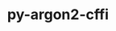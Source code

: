 ---
title: "py-argon2-cffi"
layout: cache
categories: [package, develop]
meta: {"compilers": ["none"], "num_specs": 81, "num_specs_by_stack": {"data-vis-sdk": 17, "e4s": 32, "e4s-neoverse-v2": 32, "root": 81}, "oss": ["ubuntu20.04", "ubuntu22.04"], "platforms": ["linux"], "stacks": ["data-vis-sdk", "e4s", "e4s-neoverse-v2", "root"], "targets": ["neoverse_v2", "x86_64_v3"], "versions": ["21.3.0"]}
spec_details: [{"compiler": "none", "hash": "24lfuvp4mqqjegu5vzerbcczaccycd4o", "os": "ubuntu22.04", "platform": "linux", "size": "-", "stacks": ["e4s", "root"], "target": "x86_64_v3", "variants": ["build_system=python_pip"], "versions": ["21.3.0"]}, {"compiler": "none", "hash": "2jolbzudvh7gzvjtjm2sqvarkb737gcn", "os": "ubuntu22.04", "platform": "linux", "size": "-", "stacks": ["e4s", "root"], "target": "x86_64_v3", "variants": ["build_system=python_pip"], "versions": ["21.3.0"]}, {"compiler": "none", "hash": "2rdhq4dgiyltwhpczom7lymfuzqlfq5x", "os": "ubuntu20.04", "platform": "linux", "size": "-", "stacks": ["data-vis-sdk", "root"], "target": "x86_64_v3", "variants": ["build_system=python_pip"], "versions": ["21.3.0"]}, {"compiler": "none", "hash": "2szsbjuwzdtbx4nkvt2fl22asf4o2rjp", "os": "ubuntu22.04", "platform": "linux", "size": "-", "stacks": ["e4s", "root"], "target": "x86_64_v3", "variants": ["build_system=python_pip"], "versions": ["21.3.0"]}, {"compiler": "none", "hash": "32yvzsfi4kuutisih2lxwa73mtdwimdp", "os": "ubuntu22.04", "platform": "linux", "size": "-", "stacks": ["e4s", "root"], "target": "x86_64_v3", "variants": ["build_system=python_pip"], "versions": ["21.3.0"]}, {"compiler": "none", "hash": "3di6hec2xep22jfbc5qv2tye7l7z64wd", "os": "ubuntu22.04", "platform": "linux", "size": "-", "stacks": ["e4s", "root"], "target": "x86_64_v3", "variants": ["build_system=python_pip"], "versions": ["21.3.0"]}, {"compiler": "none", "hash": "3hfzeqpigu5xc5rgnzumxywrypsgiw3n", "os": "ubuntu22.04", "platform": "linux", "size": "-", "stacks": ["e4s-neoverse-v2", "root"], "target": "neoverse_v2", "variants": ["build_system=python_pip"], "versions": ["21.3.0"]}, {"compiler": "none", "hash": "3svhffba4cd4y6bivrxylmchjhbkxbo2", "os": "ubuntu22.04", "platform": "linux", "size": "-", "stacks": ["e4s-neoverse-v2", "root"], "target": "neoverse_v2", "variants": ["build_system=python_pip"], "versions": ["21.3.0"]}, {"compiler": "none", "hash": "4jeagi3xcnpvbhr43audgptutb7nnrzq", "os": "ubuntu22.04", "platform": "linux", "size": "-", "stacks": ["e4s", "root"], "target": "x86_64_v3", "variants": ["build_system=python_pip"], "versions": ["21.3.0"]}, {"compiler": "none", "hash": "4wwizlz5cdq64sq2n4sqz3e4y6psghhe", "os": "ubuntu22.04", "platform": "linux", "size": "-", "stacks": ["e4s-neoverse-v2", "root"], "target": "neoverse_v2", "variants": ["build_system=python_pip"], "versions": ["21.3.0"]}, {"compiler": "none", "hash": "4z6cehynkzpde7q7byfb3642owg3znqg", "os": "ubuntu22.04", "platform": "linux", "size": "-", "stacks": ["e4s-neoverse-v2", "root"], "target": "neoverse_v2", "variants": ["build_system=python_pip"], "versions": ["21.3.0"]}, {"compiler": "none", "hash": "5ajrmpx2f2jmmq6owrpqkpwxdnfc7lws", "os": "ubuntu22.04", "platform": "linux", "size": "-", "stacks": ["e4s-neoverse-v2", "root"], "target": "neoverse_v2", "variants": ["build_system=python_pip"], "versions": ["21.3.0"]}, {"compiler": "none", "hash": "5dc3ef4g4p6qgursbcqoesqpwzl63fyq", "os": "ubuntu20.04", "platform": "linux", "size": "-", "stacks": ["data-vis-sdk", "root"], "target": "x86_64_v3", "variants": ["build_system=python_pip"], "versions": ["21.3.0"]}, {"compiler": "none", "hash": "5logl6v6pzqud6okeac3gkm3fiim5jjk", "os": "ubuntu22.04", "platform": "linux", "size": "-", "stacks": ["e4s-neoverse-v2", "root"], "target": "neoverse_v2", "variants": ["build_system=python_pip"], "versions": ["21.3.0"]}, {"compiler": "none", "hash": "5xyse3nav2bilicmupdrrhssarqumgzx", "os": "ubuntu22.04", "platform": "linux", "size": "-", "stacks": ["e4s", "root"], "target": "x86_64_v3", "variants": ["build_system=python_pip"], "versions": ["21.3.0"]}, {"compiler": "none", "hash": "6qb7a47d4e7h7jc3kmm6gpa75nq7n63e", "os": "ubuntu22.04", "platform": "linux", "size": "-", "stacks": ["e4s", "root"], "target": "x86_64_v3", "variants": ["build_system=python_pip"], "versions": ["21.3.0"]}, {"compiler": "none", "hash": "6ssxwhttppnjqdauwzqknsajh7y6k6rx", "os": "ubuntu22.04", "platform": "linux", "size": "-", "stacks": ["e4s", "root"], "target": "x86_64_v3", "variants": ["build_system=python_pip"], "versions": ["21.3.0"]}, {"compiler": "none", "hash": "7c6xqvjv6y6q5luo36sudo5evj4hohvh", "os": "ubuntu20.04", "platform": "linux", "size": "-", "stacks": ["data-vis-sdk", "root"], "target": "x86_64_v3", "variants": ["build_system=python_pip"], "versions": ["21.3.0"]}, {"compiler": "none", "hash": "ahhxxmwybnbdrdclwwosmmvgw5jnoq62", "os": "ubuntu22.04", "platform": "linux", "size": "-", "stacks": ["e4s", "root"], "target": "x86_64_v3", "variants": ["build_system=python_pip"], "versions": ["21.3.0"]}, {"compiler": "none", "hash": "axjg6wuedsiorst34y6lk7dskmrwfn3a", "os": "ubuntu22.04", "platform": "linux", "size": "-", "stacks": ["e4s-neoverse-v2", "root"], "target": "neoverse_v2", "variants": ["build_system=python_pip"], "versions": ["21.3.0"]}, {"compiler": "none", "hash": "b2gbthc4rpxoui5yfgyq7zdo7nkcu2zg", "os": "ubuntu22.04", "platform": "linux", "size": "-", "stacks": ["e4s", "root"], "target": "x86_64_v3", "variants": ["build_system=python_pip"], "versions": ["21.3.0"]}, {"compiler": "none", "hash": "bgcvrwvowpw3dxc7gurwgpc4eentynab", "os": "ubuntu22.04", "platform": "linux", "size": "-", "stacks": ["e4s-neoverse-v2", "root"], "target": "neoverse_v2", "variants": ["build_system=python_pip"], "versions": ["21.3.0"]}, {"compiler": "none", "hash": "bkmgbnijum726r2sxkv4eyvrryagtt4f", "os": "ubuntu22.04", "platform": "linux", "size": "-", "stacks": ["e4s", "root"], "target": "x86_64_v3", "variants": ["build_system=python_pip"], "versions": ["21.3.0"]}, {"compiler": "none", "hash": "bpegs7jgtowxx425eitbvxns4cql6izt", "os": "ubuntu22.04", "platform": "linux", "size": "-", "stacks": ["e4s-neoverse-v2", "root"], "target": "neoverse_v2", "variants": ["build_system=python_pip"], "versions": ["21.3.0"]}, {"compiler": "none", "hash": "brcgmr6ok4uxyfycnxjoredjh5rhzyge", "os": "ubuntu22.04", "platform": "linux", "size": "-", "stacks": ["e4s-neoverse-v2", "root"], "target": "neoverse_v2", "variants": ["build_system=python_pip"], "versions": ["21.3.0"]}, {"compiler": "none", "hash": "byovmve2stfe75dkgwsxolmrsdlt4caj", "os": "ubuntu22.04", "platform": "linux", "size": "-", "stacks": ["e4s", "root"], "target": "x86_64_v3", "variants": ["build_system=python_pip"], "versions": ["21.3.0"]}, {"compiler": "none", "hash": "cipwalh25dn4gcn6e4g3q6ul4d2h7upn", "os": "ubuntu22.04", "platform": "linux", "size": "-", "stacks": ["e4s", "root"], "target": "x86_64_v3", "variants": ["build_system=python_pip"], "versions": ["21.3.0"]}, {"compiler": "none", "hash": "clp4uy5visq5mciusg75kglorekne2df", "os": "ubuntu22.04", "platform": "linux", "size": "-", "stacks": ["e4s", "root"], "target": "x86_64_v3", "variants": ["build_system=python_pip"], "versions": ["21.3.0"]}, {"compiler": "none", "hash": "cxy3naium6l3simzhg7o2xo565mo6kqz", "os": "ubuntu22.04", "platform": "linux", "size": "-", "stacks": ["e4s-neoverse-v2", "root"], "target": "neoverse_v2", "variants": ["build_system=python_pip"], "versions": ["21.3.0"]}, {"compiler": "none", "hash": "d272mgi6qw5kfbttoqjxbnnxf5qyirsk", "os": "ubuntu22.04", "platform": "linux", "size": "-", "stacks": ["e4s-neoverse-v2", "root"], "target": "neoverse_v2", "variants": ["build_system=python_pip"], "versions": ["21.3.0"]}, {"compiler": "none", "hash": "d4y3j4qoc6v4xjrjix6ya7e5zndfw3mw", "os": "ubuntu22.04", "platform": "linux", "size": "-", "stacks": ["e4s-neoverse-v2", "root"], "target": "neoverse_v2", "variants": ["build_system=python_pip"], "versions": ["21.3.0"]}, {"compiler": "none", "hash": "dmbkrr53dl7t7lf22sqswzxq5mms5unq", "os": "ubuntu20.04", "platform": "linux", "size": "-", "stacks": ["data-vis-sdk", "root"], "target": "x86_64_v3", "variants": ["build_system=python_pip"], "versions": ["21.3.0"]}, {"compiler": "none", "hash": "e2r2rh3bgz7mt2rabubu3a54qbw6buay", "os": "ubuntu22.04", "platform": "linux", "size": "-", "stacks": ["e4s-neoverse-v2", "root"], "target": "neoverse_v2", "variants": ["build_system=python_pip"], "versions": ["21.3.0"]}, {"compiler": "none", "hash": "e55zqpvl35fmantgrgw5ob4sx42uzkxm", "os": "ubuntu20.04", "platform": "linux", "size": "-", "stacks": ["data-vis-sdk", "root"], "target": "x86_64_v3", "variants": ["build_system=python_pip"], "versions": ["21.3.0"]}, {"compiler": "none", "hash": "fu775plyf55g3z3arrebo5bj37hihjso", "os": "ubuntu20.04", "platform": "linux", "size": "-", "stacks": ["data-vis-sdk", "root"], "target": "x86_64_v3", "variants": ["build_system=python_pip"], "versions": ["21.3.0"]}, {"compiler": "none", "hash": "fuhhnabigb3qckbmdo57zkqz46kksqf7", "os": "ubuntu20.04", "platform": "linux", "size": "-", "stacks": ["data-vis-sdk", "root"], "target": "x86_64_v3", "variants": ["build_system=python_pip"], "versions": ["21.3.0"]}, {"compiler": "none", "hash": "gap5ku6elt3ddui6k6iy2cg4hboj5zm2", "os": "ubuntu22.04", "platform": "linux", "size": "-", "stacks": ["e4s-neoverse-v2", "root"], "target": "neoverse_v2", "variants": ["build_system=python_pip"], "versions": ["21.3.0"]}, {"compiler": "none", "hash": "gfvu4hggkph5go2wg4mwti6hmujze4vn", "os": "ubuntu22.04", "platform": "linux", "size": "-", "stacks": ["e4s", "root"], "target": "x86_64_v3", "variants": ["build_system=python_pip"], "versions": ["21.3.0"]}, {"compiler": "none", "hash": "gl36x7fqpvtj5iln3cdmszxsfqxvsktu", "os": "ubuntu22.04", "platform": "linux", "size": "-", "stacks": ["e4s", "root"], "target": "x86_64_v3", "variants": ["build_system=python_pip"], "versions": ["21.3.0"]}, {"compiler": "none", "hash": "goc2o6qclhhefcrbn6s3nu3aem2gz5gv", "os": "ubuntu20.04", "platform": "linux", "size": "-", "stacks": ["data-vis-sdk", "root"], "target": "x86_64_v3", "variants": ["build_system=python_pip"], "versions": ["21.3.0"]}, {"compiler": "none", "hash": "gr2djkv6yhqdmrd5axjmxg72wn5t3bap", "os": "ubuntu20.04", "platform": "linux", "size": "-", "stacks": ["data-vis-sdk", "root"], "target": "x86_64_v3", "variants": ["build_system=python_pip"], "versions": ["21.3.0"]}, {"compiler": "none", "hash": "guqx3fxeqdwc6ppw3mqhkfgtfkk2jrgt", "os": "ubuntu20.04", "platform": "linux", "size": "-", "stacks": ["data-vis-sdk", "root"], "target": "x86_64_v3", "variants": ["build_system=python_pip"], "versions": ["21.3.0"]}, {"compiler": "none", "hash": "hasmca4iokw3tbakjtbdesvx5lrcilpm", "os": "ubuntu22.04", "platform": "linux", "size": "-", "stacks": ["e4s", "root"], "target": "x86_64_v3", "variants": ["build_system=python_pip"], "versions": ["21.3.0"]}, {"compiler": "none", "hash": "ht4dmqr6m3zvsjajipe6bvefer7u6fp3", "os": "ubuntu22.04", "platform": "linux", "size": "-", "stacks": ["e4s-neoverse-v2", "root"], "target": "neoverse_v2", "variants": ["build_system=python_pip"], "versions": ["21.3.0"]}, {"compiler": "none", "hash": "i76zniyryynorftcxx2vxqqvncmnhyi4", "os": "ubuntu22.04", "platform": "linux", "size": "-", "stacks": ["e4s", "root"], "target": "x86_64_v3", "variants": ["build_system=python_pip"], "versions": ["21.3.0"]}, {"compiler": "none", "hash": "ihkuc2eobhmgb4h2qf55pm5duqt3stgn", "os": "ubuntu20.04", "platform": "linux", "size": "-", "stacks": ["data-vis-sdk", "root"], "target": "x86_64_v3", "variants": ["build_system=python_pip"], "versions": ["21.3.0"]}, {"compiler": "none", "hash": "ink65ubxomcjya5xtifxab7626g42yvc", "os": "ubuntu22.04", "platform": "linux", "size": "-", "stacks": ["e4s-neoverse-v2", "root"], "target": "neoverse_v2", "variants": ["build_system=python_pip"], "versions": ["21.3.0"]}, {"compiler": "none", "hash": "jblaflstzaijja2rn2pgkxbgcduerkdr", "os": "ubuntu22.04", "platform": "linux", "size": "-", "stacks": ["e4s-neoverse-v2", "root"], "target": "neoverse_v2", "variants": ["build_system=python_pip"], "versions": ["21.3.0"]}, {"compiler": "none", "hash": "jvkpzelcepog2d6obc27h5onexm4rwxw", "os": "ubuntu22.04", "platform": "linux", "size": "-", "stacks": ["e4s-neoverse-v2", "root"], "target": "neoverse_v2", "variants": ["build_system=python_pip"], "versions": ["21.3.0"]}, {"compiler": "none", "hash": "kofoenvnl7bbvtj3jarhbeqowsxt472t", "os": "ubuntu22.04", "platform": "linux", "size": "-", "stacks": ["e4s", "root"], "target": "x86_64_v3", "variants": ["build_system=python_pip"], "versions": ["21.3.0"]}, {"compiler": "none", "hash": "lbvglsclwsr2dto2kjymuykdfaa3fyw6", "os": "ubuntu22.04", "platform": "linux", "size": "-", "stacks": ["e4s", "root"], "target": "x86_64_v3", "variants": ["build_system=python_pip"], "versions": ["21.3.0"]}, {"compiler": "none", "hash": "lz45kh6xdwok6vzdc3buzqf6a5xs3npj", "os": "ubuntu22.04", "platform": "linux", "size": "-", "stacks": ["e4s-neoverse-v2", "root"], "target": "neoverse_v2", "variants": ["build_system=python_pip"], "versions": ["21.3.0"]}, {"compiler": "none", "hash": "maqd233qeb35a4jkaupcgv7irl7wmus3", "os": "ubuntu22.04", "platform": "linux", "size": "-", "stacks": ["e4s", "root"], "target": "x86_64_v3", "variants": ["build_system=python_pip"], "versions": ["21.3.0"]}, {"compiler": "none", "hash": "mdpstpfi2a6jmrtj2v5lbu2sbr2whb3j", "os": "ubuntu22.04", "platform": "linux", "size": "-", "stacks": ["e4s-neoverse-v2", "root"], "target": "neoverse_v2", "variants": ["build_system=python_pip"], "versions": ["21.3.0"]}, {"compiler": "none", "hash": "nisy7xngbw2ragqdd3jj64tmgp7uu3fj", "os": "ubuntu22.04", "platform": "linux", "size": "-", "stacks": ["e4s", "root"], "target": "x86_64_v3", "variants": ["build_system=python_pip"], "versions": ["21.3.0"]}, {"compiler": "none", "hash": "ns6olaagiamvg7pbcqyvg5o4d5vo42o7", "os": "ubuntu20.04", "platform": "linux", "size": "-", "stacks": ["data-vis-sdk", "root"], "target": "x86_64_v3", "variants": ["build_system=python_pip"], "versions": ["21.3.0"]}, {"compiler": "none", "hash": "nvigryxkjboydedzbso6dqxewkskegnr", "os": "ubuntu20.04", "platform": "linux", "size": "-", "stacks": ["data-vis-sdk", "root"], "target": "x86_64_v3", "variants": ["build_system=python_pip"], "versions": ["21.3.0"]}, {"compiler": "none", "hash": "oinr43epwfqbg6crjp2pfhbmn3vhpzzk", "os": "ubuntu20.04", "platform": "linux", "size": "-", "stacks": ["data-vis-sdk", "root"], "target": "x86_64_v3", "variants": ["build_system=python_pip"], "versions": ["21.3.0"]}, {"compiler": "none", "hash": "onr56appzsdctpmnrx3dulkrp2tqyu5e", "os": "ubuntu22.04", "platform": "linux", "size": "-", "stacks": ["e4s-neoverse-v2", "root"], "target": "neoverse_v2", "variants": ["build_system=python_pip"], "versions": ["21.3.0"]}, {"compiler": "none", "hash": "onza7mrhgg23tfvl4gdafvi2y4nsv7zq", "os": "ubuntu22.04", "platform": "linux", "size": "-", "stacks": ["e4s", "root"], "target": "x86_64_v3", "variants": ["build_system=python_pip"], "versions": ["21.3.0"]}, {"compiler": "none", "hash": "osfew3rkontl5diyr2e3pc7e4rzlqrid", "os": "ubuntu22.04", "platform": "linux", "size": "-", "stacks": ["e4s", "root"], "target": "x86_64_v3", "variants": ["build_system=python_pip"], "versions": ["21.3.0"]}, {"compiler": "none", "hash": "oxdr4nsm6ds5xuu23s7hb5byiyobehnn", "os": "ubuntu22.04", "platform": "linux", "size": "-", "stacks": ["e4s", "root"], "target": "x86_64_v3", "variants": ["build_system=python_pip"], "versions": ["21.3.0"]}, {"compiler": "none", "hash": "pcxazttyi57qs26gz3z45shcygpgmdjc", "os": "ubuntu22.04", "platform": "linux", "size": "-", "stacks": ["e4s-neoverse-v2", "root"], "target": "neoverse_v2", "variants": ["build_system=python_pip"], "versions": ["21.3.0"]}, {"compiler": "none", "hash": "pq2s2o6cnd7fgr3qvsbtrx5pwib5fxcy", "os": "ubuntu20.04", "platform": "linux", "size": "-", "stacks": ["data-vis-sdk", "root"], "target": "x86_64_v3", "variants": ["build_system=python_pip"], "versions": ["21.3.0"]}, {"compiler": "none", "hash": "qfprmn3qhnlgkxcrnuciv4sb47vnwtuf", "os": "ubuntu22.04", "platform": "linux", "size": "-", "stacks": ["e4s-neoverse-v2", "root"], "target": "neoverse_v2", "variants": ["build_system=python_pip"], "versions": ["21.3.0"]}, {"compiler": "none", "hash": "simyzgjenosbh33ppkhng2xj6edxjaqp", "os": "ubuntu22.04", "platform": "linux", "size": "-", "stacks": ["e4s", "root"], "target": "x86_64_v3", "variants": ["build_system=python_pip"], "versions": ["21.3.0"]}, {"compiler": "none", "hash": "sry6q5s7x4a2dbxu44vau3pfyeuspkst", "os": "ubuntu22.04", "platform": "linux", "size": "-", "stacks": ["e4s-neoverse-v2", "root"], "target": "neoverse_v2", "variants": ["build_system=python_pip"], "versions": ["21.3.0"]}, {"compiler": "none", "hash": "tgykannbg7k4vcdk2nw7m65mk3zj4x37", "os": "ubuntu22.04", "platform": "linux", "size": "-", "stacks": ["e4s-neoverse-v2", "root"], "target": "neoverse_v2", "variants": ["build_system=python_pip"], "versions": ["21.3.0"]}, {"compiler": "none", "hash": "txuop2asbals3bzdnhybceysmpr4sz5r", "os": "ubuntu22.04", "platform": "linux", "size": "-", "stacks": ["e4s-neoverse-v2", "root"], "target": "neoverse_v2", "variants": ["build_system=python_pip"], "versions": ["21.3.0"]}, {"compiler": "none", "hash": "u4bit5ldle44vt4zuq62ecmwot7fpapv", "os": "ubuntu22.04", "platform": "linux", "size": "-", "stacks": ["e4s", "root"], "target": "x86_64_v3", "variants": ["build_system=python_pip"], "versions": ["21.3.0"]}, {"compiler": "none", "hash": "ufawmxh2fkrevrf3gxulj55sfdalq3u7", "os": "ubuntu20.04", "platform": "linux", "size": "-", "stacks": ["data-vis-sdk", "root"], "target": "x86_64_v3", "variants": ["build_system=python_pip"], "versions": ["21.3.0"]}, {"compiler": "none", "hash": "ur5f6dzgq7rp3w2kbboo5z4zaswkbtxy", "os": "ubuntu20.04", "platform": "linux", "size": "-", "stacks": ["data-vis-sdk", "root"], "target": "x86_64_v3", "variants": ["build_system=python_pip"], "versions": ["21.3.0"]}, {"compiler": "none", "hash": "vbwq4oyn4hlslj4lquewfuepdgyv3qfo", "os": "ubuntu22.04", "platform": "linux", "size": "-", "stacks": ["e4s", "root"], "target": "x86_64_v3", "variants": ["build_system=python_pip"], "versions": ["21.3.0"]}, {"compiler": "none", "hash": "vsffofrauf2f7qaunensryrtakgj3ew7", "os": "ubuntu22.04", "platform": "linux", "size": "-", "stacks": ["e4s", "root"], "target": "x86_64_v3", "variants": ["build_system=python_pip"], "versions": ["21.3.0"]}, {"compiler": "none", "hash": "w4uy5ru6zukeutyamljfxuln7exssws3", "os": "ubuntu22.04", "platform": "linux", "size": "-", "stacks": ["e4s-neoverse-v2", "root"], "target": "neoverse_v2", "variants": ["build_system=python_pip"], "versions": ["21.3.0"]}, {"compiler": "none", "hash": "wqhnmp7uikg2cjhywwilsm7cgypoy7s2", "os": "ubuntu22.04", "platform": "linux", "size": "-", "stacks": ["e4s", "root"], "target": "x86_64_v3", "variants": ["build_system=python_pip"], "versions": ["21.3.0"]}, {"compiler": "none", "hash": "wrxbjhcnleumhtmtw5ixq6gjno6bv4jc", "os": "ubuntu22.04", "platform": "linux", "size": "-", "stacks": ["e4s-neoverse-v2", "root"], "target": "neoverse_v2", "variants": ["build_system=python_pip"], "versions": ["21.3.0"]}, {"compiler": "none", "hash": "yb7zkk2zq37ikrd5rkmhkvt7vvupwf4g", "os": "ubuntu22.04", "platform": "linux", "size": "-", "stacks": ["e4s-neoverse-v2", "root"], "target": "neoverse_v2", "variants": ["build_system=python_pip"], "versions": ["21.3.0"]}, {"compiler": "none", "hash": "yorbpj5qx2a2u5oellprfvwc4stgzty7", "os": "ubuntu22.04", "platform": "linux", "size": "-", "stacks": ["e4s", "root"], "target": "x86_64_v3", "variants": ["build_system=python_pip"], "versions": ["21.3.0"]}, {"compiler": "none", "hash": "zqphw2jrvlsid7wm32i5odbdi4dqoihm", "os": "ubuntu22.04", "platform": "linux", "size": "-", "stacks": ["e4s-neoverse-v2", "root"], "target": "neoverse_v2", "variants": ["build_system=python_pip"], "versions": ["21.3.0"]}, {"compiler": "none", "hash": "zyhe3dnodt5ofdqjvk4czbfyebogb6am", "os": "ubuntu22.04", "platform": "linux", "size": "-", "stacks": ["e4s-neoverse-v2", "root"], "target": "neoverse_v2", "variants": ["build_system=python_pip"], "versions": ["21.3.0"]}]
---